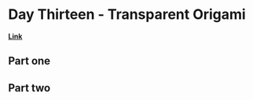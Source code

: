 # Day Thirteen - Transparent Origami

[**Link**](https://adventofcode.com/2021/day/13)

## Part one

## Part two
